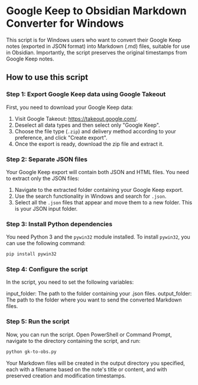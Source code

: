 # Google Keep to Obsidian Markdown Converter for Windows

This script is for Windows users who want to convert their Google Keep notes (exported in JSON format) into Markdown (.md) files, suitable for use in Obsidian. Importantly, the script preserves the original timestamps from Google Keep notes.

## How to use this script

### Step 1: Export Google Keep data using Google Takeout

First, you need to download your Google Keep data:

1. Visit Google Takeout: https://takeout.google.com/.
2. Deselect all data types and then select only "Google Keep".
3. Choose the file type (`.zip`) and delivery method according to your preference, and click "Create export".
4. Once the export is ready, download the zip file and extract it.

### Step 2: Separate JSON files

Your Google Keep export will contain both JSON and HTML files. You need to extract only the JSON files:

1. Navigate to the extracted folder containing your Google Keep export.
2. Use the search functionality in Windows and search for `.json`.
3. Select all the `.json` files that appear and move them to a new folder. This is your JSON input folder.

### Step 3: Install Python dependencies

You need Python 3 and the `pywin32` module installed. To install `pywin32`, you can use the following command:

```sh
pip install pywin32
```

### Step 4: Configure the script

In the script, you need to set the following variables:

input_folder: The path to the folder containing your .json files.
output_folder: The path to the folder where you want to send the converted Markdown files.

### Step 5: Run the script
Now, you can run the script. Open PowerShell or Command Prompt, navigate to the directory containing the script, and run:

```sh
python gk-to-obs.py
```

Your Markdown files will be created in the output directory you specified, each with a filename based on the note's title or content, and with preserved creation and modification timestamps.